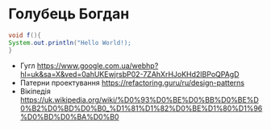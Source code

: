 # Голубець Богдан

```Java
void f(){
System.out.println("Hello World!);
}
```

* Гугл https://www.google.com.ua/webhp?hl=uk&sa=X&ved=0ahUKEwjrsbP02-7ZAhXrHJoKHd2IBPoQPAgD
* Патерни проектування https://refactoring.guru/ru/design-patterns
* Вікіпедія https://uk.wikipedia.org/wiki/%D0%93%D0%BE%D0%BB%D0%BE%D0%B2%D0%BD%D0%B0_%D1%81%D1%82%D0%BE%D1%80%D1%96%D0%BD%D0%BA%D0%B0
